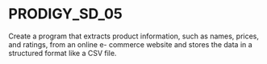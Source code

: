 # PRODIGY_SD_05
Create a program that extracts product information, such as names, prices, and ratings, from an online e- commerce website and stores the data in a structured format like a CSV file.
